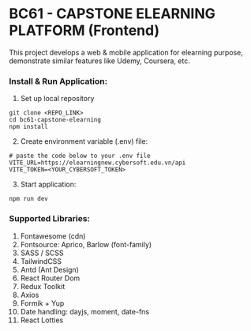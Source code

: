 # BC61 - CAPSTONE ELEARNING PLATFORM (Frontend)

This project develops a web & mobile application for elearning purpose, demonstrate similar features like Udemy, Coursera, etc.

### Install & Run Application:
1. Set up local repository
```
git clone <REPO_LINK>
cd bc61-capstone-elearning
npm install
```
2. Create environment variable (.env) file:
```
# paste the code below to your .env file
VITE_URL=https://elearningnew.cybersoft.edu.vn/api
VITE_TOKEN=<YOUR_CYBERSOFT_TOKEN>
```
3. Start application:
```
npm run dev
```

### Supported Libraries:
1. Fontawesome (cdn)
2. Fontsource: Aprico, Barlow (font-family)
3. SASS / SCSS
4. TailwindCSS
5. Antd (Ant Design)
6. React Router Dom
7. Redux Toolkit
8. Axios
9. Formik + Yup
10. Date handling: dayjs, moment, date-fns
11. React Lotties
